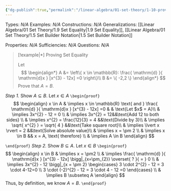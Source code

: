 ```yaml
---
{"dg-publish":true,"permalink":"/linear-algebra/01-set-theory/1-10-proving-set-equality/","tags":["Type/Example","Topic/Linear_Algebra"]}
---
```


Types: *N/A*
Examples: *N/A*
Constructions: *N/A*
Generalizations: [[Linear Algebra/01 Set Theory/1.9 Set Equality\|1.9 Set Equality]], [[Linear Algebra/01 Set Theory/1.5 Set Builder Notation\|1.5 Set Builder Notation]]

Properties: *N/A*
Sufficiencies: *N/A*
Questions: *N/A*

> [!example|*] Proving Set Equality
> 
> Let
> $$
> \begin{align*}
> A &= \left\{  x \in \mathbb{R}: \frac{ \mathrm{d} }{ \mathrm{d}x } [x^{3} - 12x] =0  \right\}\\
> B &= \{ -2,2 \}
> \end{align*}
> $$
> Prove that $A = B$.

*Step 1.* Show $A \subseteq B$. Let $x \in A$
`\begin{proof}`
$$
\begin{align}
x \in A  & \implies x \in \mathbb{R} \text{ and } \frac{ \mathrm{d} }{ \mathrm{d}x } [x^{3} - 12x] =0  &  & \text{Let $x$ = A}\\
 & \implies 3x^{2} - 12 = 0 \\
 & \implies 3x^{2} = 12&&\text{Add 12 to both sides} \\
 & \implies x^{2} = \frac{12}{3} = 4 &&\text{Divide by 3}\\
 & \implies \sqrt{ x^{2} } = \sqrt{ 4 } &&\text{Take square root}\\
 & \implies \lvert x \rvert = 2 &&\text{Solve absolute value}\\
 & \implies x = \pm 2 \\
 & \implies x \in B && x = A, \text{ therefore} \\
 & \implies A \in B
\end{align}
$$

`\end{proof}`
*Step 2.* Show $B \subseteq A$. Let $x \in B$
`\begin{proof}`
$$
\begin{align}
x \in B  & \implies x = \pm2 \\
 & \implies \frac{ \mathrm{d} }{ \mathrm{d}x } [x^{3} - 12x] \bigg|_{x=\pm_{2}} \overset{ ? }{ = } 0 \\
 & \implies 3x^{2} - 12 \bigg|_{x = \pm 2} \begin{cases}
3 \cdot 2^{2} - 12 = 3 \cdot 4-12=0 \\
3 \cdot (-2)^{2} - 12 = 3 \cdot 4 - 12 =0
\end{cases} \\
 & \implies B \subseteq A
\end{align}
$$
Thus, by definition, we know $A = B$.
`\end{proof}`